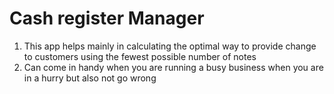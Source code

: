 # Cash register Manager

1) This app helps mainly in calculating the optimal way to provide change to customers using the fewest possible number of notes
2) Can come in handy when you are running a busy business when you are in a hurry but also not go wrong
 
